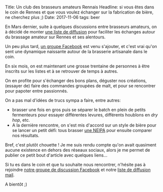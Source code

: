 Title: Un club des brasseurs amateurs Rennais
Headline: si vous êtes dans le coin de Rennes et que vous voulez échanger sur la fabrication de bière, ne cherchez plus ;)
Date: 2017-11-06
tags: beer

En Mars dernier, suite à quelques discussions entre brasseurs amateurs, on à décidé de monter [une liste de diffusion](https://framalistes.org/sympa/subscribe/brassam-rennes) pour faciliter les échanges autour du brassage amateur sur Rennes et ses alentours.

Un peu plus tard, [un groupe Facebook](https://www.facebook.com/groups/899071153568179/) est venu s'ajouter, et c'est vrai qu'on sent une dynamique naissante autour de la brasserie artisanale dans le coin.

En six mois, on est maintenant une grosse trentaine de personnes à être inscrits sur les listes et à se retrouver de temps à autres.

On en profite pour s'échanger des bons plans, déguster nos créations, (essayer de) faire des commandes groupées de malt, et pour se rencontrer pour papoter entre passionnés.

On a pas mal d'idées de trucs sympa a faire, entre autres:

- brasser une fois en gros puis se séparer le batch en plein de petits fermenteurs pour essayer différentes levures, différents houblons en *dry hop*, etc.
- A la dernière rencontre, on s'est mis d'accord sur un style de bière pour se lancer un petit défi: tous brasser [une NEIPA](https://blog.notmyidea.org/larrivee-du-trouble-ou-comment-faire-des-neipa.html) pour ensuite comparer nos résultats.

Bref, c'est plutôt chouette ! Je me suis rendu compte qu'on avait quasiment aucune existence en dehors des réseaux sociaux, alors je me permet de publier ce petit bout d'article avec quelques liens…

Si tu es dans le coin et que tu souhaite nous rencontrer, n'hésite pas à rejoindre [notre groupe de discussion Facebook](https://www.facebook.com/groups/899071153568179/) et notre [liste de diffusion mail](https://framalistes.org/sympa/subscribe/brassam-rennes).

A bientôt ;)
